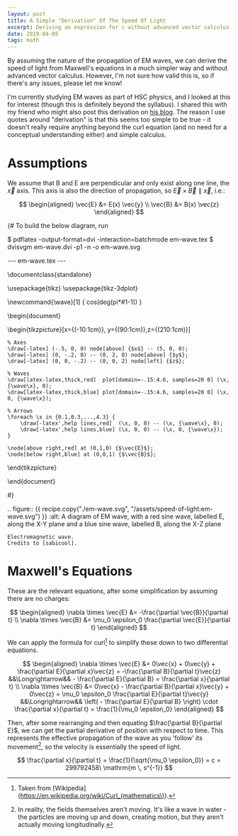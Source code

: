 ```yaml
---
layout: post
title: A Simple "Derivation" Of The Speed Of Light
excerpt: Deriving an expression for c without advanced vector calculus
date: 2019-04-05
tags: math
---
```


By assuming the nature of the propagation of EM waves, we can derive the speed of light from Maxwell's equations in a much simpler way and without advanced vector calculus.
However, I'm not sure how valid this is, so if there's any issues, please let me know!

<!--more-->

I'm currently studying EM waves as part of HSC physics, and I looked at this for interest (though this is definitely beyond the syllabus).
I shared this with my friend who might also post this derivation on [his blog][sabicool].
The reason I use quotes around "derivation" is that this seems too simple to be true - it doesn't really require anything beyond the curl equation (and no need for a conceptual understanding either) and simple calculus.

[sabicool]: https://sabicool.github.io/

# Assumptions

We assume that B and E are perpendicular and only exist along one line, the $\vec{x}$ axis.
This axis is also the direction of propagation, so $\vec{E} \times \vec{B} \parallel \vec{x}$, i.e.:

$$
\begin{aligned}
	\vec{E} &= E(x) \vec{y}
	\\
	\vec{B} &= B(x) \vec{z}
\end{aligned}
$$

{#
To build the below diagram, run

$ pdflatex -output-format=dvi -interaction=batchmode em-wave.tex
$ dvisvgm em-wave.dvi -p1 -n -o em-wave.svg

--- em-wave.tex ---

\documentclass{standalone}

\usepackage{tikz}
\usepackage{tikz-3dplot}

\newcommand{\wave}[1] { cos(deg(pi*#1-1)) }

\begin{document}

\begin{tikzpicture}[x={(-10:1cm)}, y={(90:1cm)},z={(210:1cm)}]

	% Axes
	\draw[-latex] (-.5, 0, 0) node[above] {$x$} -- (5, 0, 0);
	\draw[-latex] (0, -.2, 0) -- (0, 2, 0) node[above] {$y$};
	\draw[-latex] (0, 0, -.2) -- (0, 0, 2) node[left] {$z$};

	% Waves
	\draw[latex-latex,thick,red]  plot[domain=-.15:4.6, samples=20 0] (\x, {\wave\x}, 0);
	\draw[latex-latex,thick,blue] plot[domain=-.15:4.6, samples=20 0] (\x, 0, {\wave\x});

	% Arrows
	\foreach \x in {0.1,0.3,...,4.3} {
		\draw[-latex',help lines,red]  (\x, 0, 0) -- (\x, {\wave\x}, 0);
		\draw[-latex',help lines,blue] (\x, 0, 0) -- (\x, 0, {\wave\x});
	}

	\node[above right,red] at (0,1,0) {$\vec{E}$};
	\node[below right,blue] at (0,0,1) {$\vec{B}$};

\end{tikzpicture}

\end{document}

#}

.. figure:: {{ recipe.copy("./em-wave.svg", "/assets/speed-of-light:em-wave.svg") }}
	:alt: A diagram of EM wave, with a red sine wave, labelled E, along the X-Y plane and a blue sine wave, labelled B, along the X-Z plane

	Electromagnetic wave.
	Credits to [sabicool].

# Maxwell's Equations

These are the relevant equations, after some simplification by assuming there are no charges:

$$
\begin{aligned}
	\nabla \times \vec{E} &= -\frac{\partial \vec{B}}{\partial t}
	\\
	\nabla \times \vec{B} &= \mu_0 \epsilon_0 \frac{\partial \vec{E}}{\partial t}
\end{aligned}
$$

We can apply the formula for curl[^2] to simplify these down to two differential equations.

[^2]: Taken from [Wikipedia](https://en.wikipedia.org/wiki/Curl_(mathematics\)).

$$
\begin{aligned}
	\nabla \times \vec{E} &= 0\vec{x} + 0\vec{y} + \frac{\partial E}{\partial x}\vec{z} = -\frac{\partial B}{\partial t}\vec{z}
	&&\Longrightarrow&& - \frac{\partial E}{\partial B} = \frac{\partial x}{\partial t}
	\\
	\nabla \times \vec{B} &= 0\vec{x} - \frac{\partial B}{\partial x}\vec{y} + 0\vec{z} = \mu_0 \epsilon_0 \frac{\partial E}{\partial t}\vec{y}
	&&\Longrightarrow&& \left( - \frac{\partial E}{\partial B} \right) \cdot \frac{\partial x}{\partial t} = \frac{1}{\mu_0 \epsilon_0}
\end{aligned}
$$

Then, after some rearranging and then equating $\frac{\partial B}{\partial E}$, we can get the partial derivative of position with respect to time.
This represents the effective propagation of the wave as you 'follow' its movement[^3], so the velocity is essentially the speed of light.

[^3]: In reality, the fields themselves aren't moving. It's like a wave in water - the particles are moving up and down, creating motion, but they aren't actually moving longitudinally.

$$
\frac{\partial x}{\partial t} = \frac{1}{\sqrt{\mu_0 \epsilon_0}} = c = 299792458\ \mathrm{m \, s^{-1}}
$$
